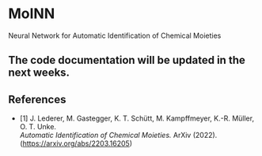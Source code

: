 # MoINN
Neural Network for Automatic Identification of Chemical Moieties

## The code documentation will be updated in the next weeks.

## References

* [1] J. Lederer, M. Gastegger, K. T. Schütt, M. Kampffmeyer, K.-R. Müller, O. T. Unke.  
*Automatic Identification of Chemical Moieties.*
ArXiv (2022). (https://arxiv.org/abs/2203.16205)
